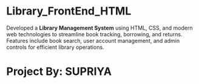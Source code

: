 # Library_FrontEnd_HTML
Developed a **Library Management System** using HTML, CSS, and modern web technologies to streamline book tracking, borrowing, and returns. Features include book search, user account management, and admin controls for efficient library operations.
# Project By: SUPRIYA
